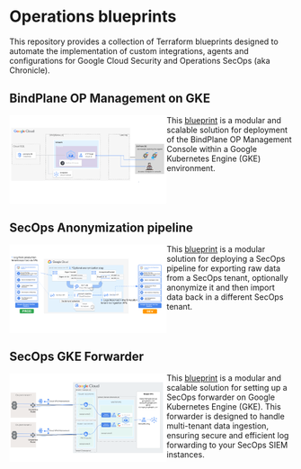 # Operations blueprints

This repository provides a collection of Terraform blueprints designed to automate the implementation of custom integrations, agents and configurations for Google Cloud Security and Operations SecOps (aka Chronicle).

## BindPlane OP Management on GKE

<a href="./bindplane-gke/" title="BindPlane OP Management console on GKE"><img src="./bindplane-gke/images/diagram.png" align="left" width="280px"></a> This [blueprint](./bindplane-gke/) is a modular and scalable solution for deployment of the BindPlane OP Management Console within a Google Kubernetes Engine (GKE) environment.

<br clear="left">

## SecOps Anonymization pipeline

<a href="./secops-anonymization-pipeline/" title="SecOps Anonymization pipeline"><img src="./secops-anonymization-pipeline/images/diagram.png" align="left" width="280px"></a> This [blueprint](./secops-anonymization-pipeline/) is a modular solution for deploying a SecOps pipeline for exporting raw data from a SecOps tenant, optionally anonymize it and then import data back in a different SecOps tenant.

<br clear="left">

## SecOps GKE Forwarder

<a href="./secops-gke-forwarder/" title="SecOps GKE Forwarder"><img src="./secops-gke-forwarder/images/diagram.png" align="left" width="280px"></a> This [blueprint](./secops-gke-forwarder/) is a modular and scalable solution for setting up a SecOps forwarder on Google Kubernetes Engine (GKE). This forwarder is designed to handle multi-tenant data ingestion, ensuring secure and efficient log forwarding to your SecOps SIEM instances.

<br clear="left">
